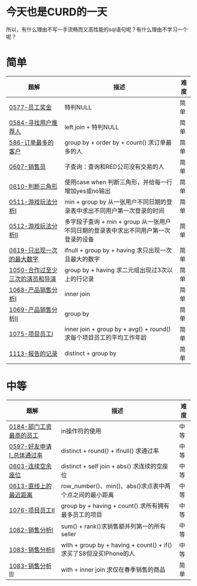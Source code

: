 # 今天也是CURD的一天
所以，有什么理由不写一手流畅而又高性能的sql语句呢？有什么理由不学习一个呢？


# 简单
|题解|描述|难度|
|--|--|--| 
|[0577-员工奖金](./0577-员工奖金.md)| 特判NULL |简单|
|[0584-寻找用户推荐人](./0584-寻找用户推荐人.md)| left join + 特判NULL|简单|
|[586-订单最多的客户](./586-订单最多的客户.md)|group by + order by + count() 求订单最多的人|简单|
|[0607-销售员](./0607-销售员.md)|子查询：查询和RED公司没有交易的人|简单|
|[0610-判断三角形](./0610-判断三角形.md)|使用case when 判断三角形，并给每一行增加yes或no输出|简单|
|[0511-游戏玩法分析I](./0511.(游戏玩法分析I).md)|min + group by 从一张用户不同日期的登录表中求出不同用户第一次登录的时间|简单|
|[0512-游戏玩法分析II](./0512.(游戏玩法分析II).md)|多字段子查询 + min + group 从一张用户不同日期的登录表中求出不同用户第一次登录的设备|简单|
|[0619-只出现一次的最大数字](./0619-只出现一次的最大数字.md)|ifnull + group by + having 求只出现一次且最大的数字|简单|
|[1050-合作过至少三次的演员和导演](./1050-合作过至少三次的演员和导演.md)|group by + having 求二元组出现过3次以上的行记录|简单|
|[1068-产品销售分析I](./1068-产品销售分析I.md)|inner join|简单|
|[1069-产品销售分析II](./1069-产品销售分析II.md)|group by|简单|
|[1075-项目员工I](./1075-项目员工I.md)|inner join + group by + avg() + round()求每个项目员工的平均工作年龄|简单|
|[1113-报告的记录](./1113.%E6%8A%A5%E5%91%8A%E7%9A%84%E8%AE%B0%E5%BD%95.md)|distinct + group by |简单|


# 中等
|题解|描述|难度|
|--|--|--| 
|[0184-部门工资最高的员工](./0184(部门工资最高的员工).md)| in操作符的使用 |中等| 
|[0597-好友申请I_总体通过率](./0597-好友申请I_总体通过率.md)|distinct + round() + ifnull() 求通过率|中等|
|[0603-连续空余座位](./0603-连续空余座位.md)|distinct + self join + abs() 求连续的空座位|中等|
|[0613-直线上的最近距离](./0613-直线上的最近距离.md)|row_number()、min()、abs()求点表中两个点之间的最小距离|中等|
|[1076-项目员工II](./1076-项目员工II.md)|group by + having + count() 求所有拥有最多员工的项目|中等|
|[1082-销售分析I](./1082-销售分析I.md)|sum() + rank()求销售额并列第一的所有seller|中等|
|[1083-销售分析II](./1083-销售分析II.md)|with + group by + having + count() + if() 求买了S8但没买IPhone的人|中等|
|[1083-销售分析III](./1084-%E9%94%80%E5%94%AE%E5%88%86%E6%9E%90III.md)|with + inner join 求仅在春季销售的商品|简单|
